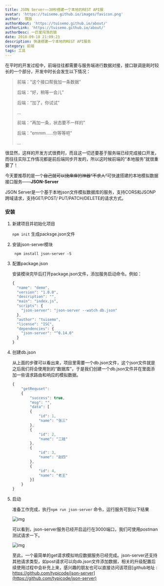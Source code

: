 ```yaml
---
title: JSON Server——30秒搭建一个本地的REST API服
avatar: 'https://tuisemo.github.io/images/favicon.png'
author:  慎独
authorAbout: 'https://tuisemo.github.io/about/'
authorLink: 'https://tuisemo.github.io/about/'
authorDesc: 一匹爱闯荡的狼
date: 2018-09-18 21:09:23
description: 快速搭建一个本地的REST API服务
category: 前端
tags: 工具
---
```


在平时的开发过程中，前端往往都需要与服务端进行数据对接，接口联调是耗时较长的一个部分，开发中时长会发生以下情况：

> 前端：“这个接口帮我加一条数据”
>
> 后端：“好，稍等一会儿”
>
> 后端：“加了，你试试”
>
> ...
>
> 前端：“再加一条，状态要不一样的”
>
> 后端：“emmm......你等等吧”
>
> ...

很显然，这样的开发方式很费时，而且这一切还要基于服务端已经完成接口开发，而往往实际工作情况都是前后端同步开发的，所以这时候前端的“本地服务”就很重要了！

今天要推荐的是一个~~自己就可以挠痒痒的神器“不求人”~~可快速搭建的本地模拟数据接口服务——**JSON-Server**

JSON Server是一个基于本地json文件模拟数据库的服务，支持CORS和JSONP跨域请求，支持GET/POST/ PUT/PATCH/DELETE的请求方式。



### 安装

1. 新建项目并初始化项目

   ` npm init ` 生成packsge.json文件

2. 安装json-server模块

   ` npm install json-server -S`

3. 配置package.json

   安装模块完毕后打开package.json文件，添加服务启动命令。例如：

   ```javascript
   {
     "name": "demo",
     "version": "1.0.0",
     "description": "",
     "main": "index.js",
     "scripts": {
       "json-server": "json-server --watch db.json"
     },
     "author": "tuisemo",
     "license": "ISC",
     "dependencies": {
       "json-server": "^0.14.0"
     }
   }
   ```

4. 创建db.json

   从上面的步骤可以看出来，项目里需要一个db.json文件，这个json文件就是之后我们将会使用到的“数据库”，于是我们创建一个db.json文件并在里面添加一些请求路由和响应的模拟数据。

   ```javascript
   {
       "getRequset":
       {
           "success": true,
           "msg": "",
           "data": [
           {
               "id": 1,
               "name": "张三"
           },
           {
               "id": 2,
               "name": "二娃"
           },
           {
               "id": 3,
               "name": "赵四"
           },
           {
               "id": 4,
               "name": "老王"
           }]
       }
   }
   ```

5. 启动

   准备工作完成，执行` npm run json-server ` 命令，运行服务可到以下结果

   ![img](http://tuisemo.github.io/images/20180918_001.png)

   可以看到，json-server服务已经开启运行在3000端口，我们可使用postman测试请求一下。

   ![img](http://tuisemo.github.io/images/20180918_002.png)

   至此，一个最简单的get请求模拟响应数据服务已经完成。json-server还支持其他请求类型，如post请求可以向db.json文件添加数据，相关的升级配置后续使用过程中会补充上来，感兴趣的朋友也可以直接访问该项目[github地址 : https://github.com/typicode/json-server](https://github.com/typicode/json-server)

   



